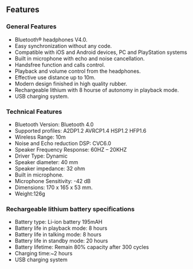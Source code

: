 ## Features

### General Features

- Bluetooth® headphones V4.0.
- Easy synchronization without any code.
- Compatible with iOS and Android devices, PC and PlayStation systems
- Built in microphone with echo and noise cancellation.
- Handsfree function and calls control.
- Playback and volume control from the headphones.
- Effective use distance up to 10m.
- Modern design finished in high quality rubber.
- Rechargeable lithium with 8 hourse of autonomy in playback mode.
- USB charging system.

### Technical Features

- Bluetooth Version: Bluetooth 4.0
- Supported profiles: A2DP1.2 AVRCP1.4 HSP1.2 HFP1.6
- Wireless Range: 10m
- Noise and Echo reduction DSP: CVC6.0
- Speaker Frequency Response: 60HZ – 20KHZ
- Driver Type: Dynamic
- Speaker diameter: 40 mm
- Speaker impedance: 32 ohm
- Built in microphone.
- Microphone Sensitivity: -42 dB
- Dimensions: 170 x 165 x 53 mm.
- Weight:126g

### Rechargeable lithium battery specifications

- Battery type: Li-ion battery 195mAH
- Battery life in playback mode: 8 hours
- Battery life in talking mode: 8 hours
- Battery life in standby mode: 20 hours
- Battery lifetime: Remain 80% capacity after 300 cycles
- Charging time:~2 hours
- USB charging system

